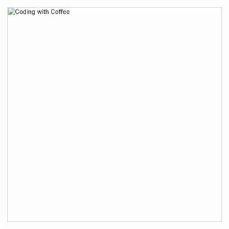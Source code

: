 <img align = "center" alt = "Coding with Coffee"  width = "500" src = "https://images.lemonly.com/wp-content/uploads/2018/08/07150313/Homebase_Thumb_v01.gif">

